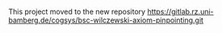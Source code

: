 This project moved to the new repository https://gitlab.rz.uni-bamberg.de/cogsys/bsc-wilczewski-axiom-pinpointing.git
